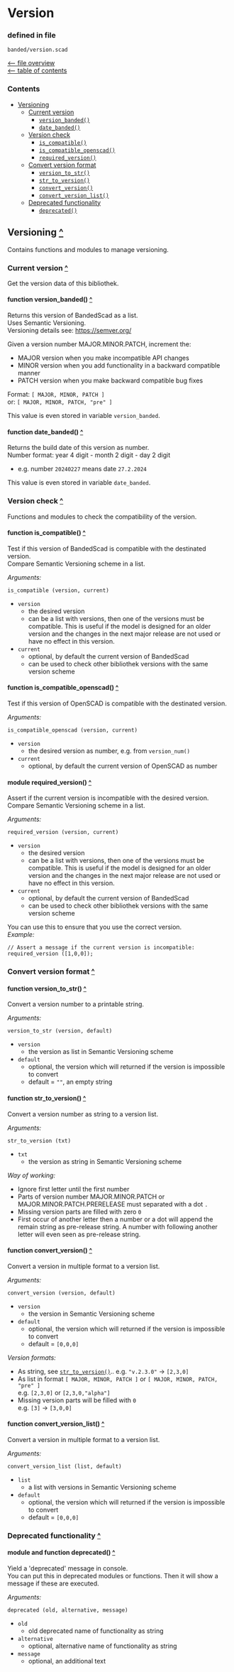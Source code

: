 Version
=======

### defined in file
`banded/version.scad`  

[<-- file overview](file_overview.md)  
[<-- table of contents](contents.md)  

### Contents
[contents]: #contents "Up to Contents"
- [Versioning](#version---)
  - [Current version](#current-version-)
    - [`version_banded()`][version_banded]
    - [`date_banded()`][date_banded]
  - [Version check](#version-check-)
    - [`is_compatible()`][is_compatible]
    - [`is_compatible_openscad()`][is_compatible_openscad]
    - [`required_version()`][required_version]
  - [Convert version format](#convert-version-format-)
    - [`version_to_str()`][version_to_str]
    - [`str_to_version()`][str_to_version]
    - [`convert_version()`][convert_version]
    - [`convert_version_list()`][convert_version_list]
  - [Deprecated functionality](#deprecated-functionality-)
    - [`deprecated()`][deprecated]


Versioning [^][contents]
-----------------------

Contains functions and modules to manage versioning.


### Current version [^][contents]

Get the version data of this bibliothek.

#### function version_banded() [^][contents]
[version_banded]: #function-version_banded-
Returns this version of BandedScad as a list.  
Uses Semantic Versioning.  
Versioning details see: <https://semver.org/>

Given a version number MAJOR.MINOR.PATCH, increment the:
- MAJOR version when you make incompatible API changes
- MINOR version when you add functionality in a backward compatible manner
- PATCH version when you make backward compatible bug fixes

Format: `[ MAJOR, MINOR, PATCH ]`  
or:     `[ MAJOR, MINOR, PATCH, "pre" ]`

This value is even stored in variable `version_banded`.

#### function date_banded() [^][contents]
[date_banded]: #function-date_banded-
Returns the build date of this version as number.  
Number format: year 4 digit - month 2 digit - day 2 digit
- e.g. number `20240227` means date `27.2.2024`

This value is even stored in variable `date_banded`.


### Version check [^][contents]

Functions and modules to check the compatibility of the version.

#### function is_compatible() [^][contents]
[is_compatible]: #function-is_compatible-
Test if this version of BandedScad is compatible with the destinated version.  
Compare Semantic Versioning scheme in a list.

_Arguments:_
```OpenSCAD
is_compatible (version, current)
```
- `version`
  - the desired version
  - can be a list with versions, then one of the versions must be compatible.
    This is useful if the model is designed for an older version
    and the changes in the next major release are not used or have no effect in this version.
- `current`
  - optional, by default the current version of BandedScad
  - can be used to check other bibliothek versions with the same version scheme

#### function is_compatible_openscad() [^][contents]
[is_compatible_openscad]: #function-is_compatible_openscad-
Test if this version of OpenSCAD is compatible with the destinated version.

_Arguments:_
```OpenSCAD
is_compatible_openscad (version, current)
```
- `version`
  - the desired version as number, e.g. from `version_num()`
- `current`
  - optional, by default the current version of OpenSCAD as number

#### module required_version() [^][contents]
[required_version]: #module-required_version-
Assert if the current version is incompatible with the desired version.  
Compare Semantic Versioning scheme in a list.

_Arguments:_
```OpenSCAD
required_version (version, current)
```
- `version`
  - the desired version
  - can be a list with versions, then one of the versions must be compatible.
    This is useful if the model is designed for an older version
    and the changes in the next major release are not used or have no effect in this version.
- `current`
  - optional, by default the current version of BandedScad
  - can be used to check other bibliothek versions with the same version scheme

You can use this to ensure that you use the correct version.  
_Example:_
```OpenSCAD
// Assert a message if the current version is incompatible:
required_version ([1,0,0]);
```


### Convert version format [^][contents]

#### function version_to_str() [^][contents]
[version_to_str]: #function-version_to_str-
Convert a version number to a printable string.

_Arguments:_
```OpenSCAD
version_to_str (version, default)
```
- `version`
  - the version as list in Semantic Versioning scheme
- `default`
  - optional, the version which will returned if the version is impossible to convert
  - default = `""`, an empty string

#### function str_to_version() [^][contents]
[str_to_version]: #function-str_to_version-
Convert a version number as string to a version list.

_Arguments:_
```OpenSCAD
str_to_version (txt)
```
- `txt`
  - the version as string in Semantic Versioning scheme

_Way of working:_
- Ignore first letter until the first number
- Parts of version number MAJOR.MINOR.PATCH or MAJOR.MINOR.PATCH.PRERELEASE
  must separated with a dot `.`
- Missing version parts are filled with zero `0`
- First occur of another letter then a number or a dot
  will append the remain string as pre-release string.
  A number with following another letter will even seen as pre-release string.

#### function convert_version() [^][contents]
[convert_version]: #function-convert_version-
Convert a version in multiple format to a version list.

_Arguments:_
```OpenSCAD
convert_version (version, default)
```
- `version`
  - the version in Semantic Versioning scheme
- `default`
  - optional, the version which will returned if the version is impossible to convert
  - default = `[0,0,0]`

_Version formats:_
- As string, see [`str_to_version()`][str_to_version]..
  e.g. `"v.2.3.0"` -> `[2,3,0]`
- As list in format `[ MAJOR, MINOR, PATCH ]` or `[ MAJOR, MINOR, PATCH, "pre" ]`  
  e.g. `[2,3,0]` or `[2,3,0,"alpha"]`
- Missing version parts will be filled with `0`  
  e.g. `[3]` -> `[3,0,0]`

#### function convert_version_list() [^][contents]
[convert_version_list]: #function-convert_version_list-
Convert a version in multiple format to a version list.

_Arguments:_
```OpenSCAD
convert_version_list (list, default)
```
- `list`
  - a list with versions in Semantic Versioning scheme
- `default`
  - optional, the version which will returned if the version is impossible to convert
  - default = `[0,0,0]`



### Deprecated functionality [^][contents]

#### module and function deprecated() [^][contents]
[deprecated]: #module-and-function-deprecated-
Yield a 'deprecated' message in console.  
You can put this in deprecated modules or functions.
Then it will show a message if these are executed.

_Arguments:_
```OpenSCAD
deprecated (old, alternative, message)
```
- `old`
  - old deprecated name of functionality as string
- `alternative`
  - optional, alternative name of functionality as string
- `message`
  - optional, an additional text

